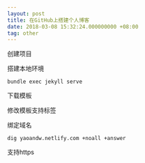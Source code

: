 ```yaml
---
layout: post
title: 在GitHub上搭建个人博客
date: 2018-03-08 15:32:24.000000000 +08:00
tag: other
---
```


创建项目

搭建本地环境

`bundle exec jekyll serve`

下载模板

修改模板支持标签

绑定域名

`dig yaoandw.netlify.com +noall +answer`

支持https